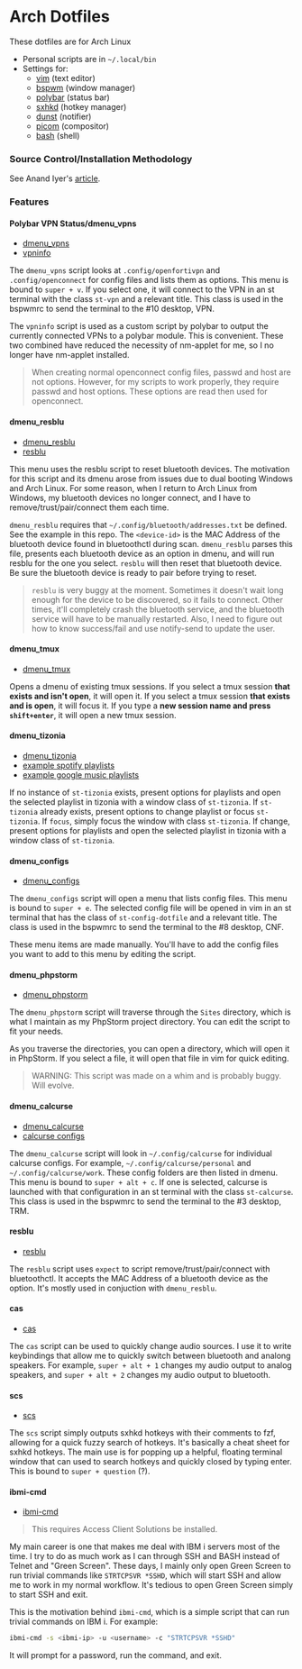 # Arch Dotfiles

These dotfiles are for Arch Linux

- Personal scripts are in `~/.local/bin`
- Settings for:
  - [vim](https://github.com/jbh/dotfiles/blob/master/.vimrc) (text editor)
  - [bspwm](https://github.com/jbh/dotfiles/blob/master/.config/bspwm/bspwmrc) (window manager)
  - [polybar](https://github.com/jbh/dotfiles/blob/master/.config/polybar/config) (status bar)
  - [sxhkd](https://github.com/jbh/dotfiles/blob/master/.config/sxhkd/sxhkdrc) (hotkey manager)
  - [dunst](https://github.com/jbh/dotfiles/blob/master/.config/dunst/dunstrc) (notifier)
  - [picom](https://github.com/jbh/dotfiles/blob/master/.config/picom/picom.conf) (compositor)
  - [bash](https://github.com/jbh/dotfiles/blob/master/.bashrc) (shell)

### Source Control/Installation Methodology

See Anand Iyer's
[article](https://www.anand-iyer.com/blog/2018/a-simpler-way-to-manage-your-dotfiles.html).

### Features

#### Polybar VPN Status/dmenu_vpns

- [dmenu_vpns](https://github.com/jbh/dotfiles/blob/master/.local/bin/dmenu_vpns)
- [vpninfo](https://github.com/jbh/dotfiles/blob/master/.local/bin/vpninfo)

The `dmenu_vpns` script looks at `.config/openfortivpn` and
`.config/openconnect` for config files and lists them as options.
This menu is bound to `super + v`. If you select one, it will
connect to the VPN in an st terminal with the class `st-vpn` and
a relevant title. This class is used in the bspwmrc to send the
terminal to the #10 desktop, VPN.

The `vpninfo` script is used as a custom script by polybar to output
the currently connected VPNs to a polybar module. This is convenient.
These two combined have reduced the necessity of nm-applet for me, so
I no longer have nm-applet installed.

> When creating normal openconnect config files, passwd and host
are not options. However, for my scripts to work properly, they
require passwd and host options. These options are read then
used for openconnect.

#### dmenu_resblu

- [dmenu_resblu](https://github.com/jbh/dotfiles/blob/master/.local/bin/dmenu_resblu)
- [resblu](https://github.com/jbh/dotfiles#resblu)

This menu uses the resblu script to reset bluetooth devices. The
motivation for this script and its dmenu arose from issues due
to dual booting Windows and Arch Linux. For some reason, when I
return to Arch Linux from Windows, my bluetooth devices no longer
connect, and I have to remove/trust/pair/connect them each time.

`dmenu_resblu` requires that `~/.config/bluetooth/addresses.txt`
be defined. See the example in this repo. The `<device-id>`
is the MAC Address of the bluetooth device found in bluetoothctl
during scan. `dmenu_resblu` parses this file, presents each
bluetooth device as an option in dmenu, and will run resblu
for the one you select. `resblu` will then reset that bluetooth
device. Be sure the bluetooth device is ready to pair before
trying to reset.

> `resblu` is very buggy at the moment. Sometimes it doesn't wait
long enough for the device to be discovered, so it fails to connect.
Other times, it'll completely crash the bluetooth service, and
the bluetooth service will have to be manually restarted. Also,
I need to figure out how to know success/fail and use notify-send
to update the user.

#### dmenu_tmux

- [dmenu_tmux](https://github.com/jbh/dotfiles/blob/master/.local/bin/dmenu_tmux)

Opens a dmenu of existing tmux sessions. If you select a tmux
session **that exists and isn't open**, it will open it. If you
select a tmux session **that exists and is open**, it will focus
it. If you type a **new session name and press `shift+enter`**,
it will open a new tmux session.

#### dmenu_tizonia

- [dmenu_tizonia](https://github.com/jbh/dotfiles/blob/master/.local/bin/dmenu_tizonia)
- [example spotify playlists](https://github.com/jbh/dotfiles/blob/master/.config/tizonia/spotify.txt.example)
- [example google music playlists](https://github.com/jbh/dotfiles/blob/master/.config/tizonia/gmusic.txt.example)


If no instance of `st-tizonia` exists, present options for playlists
and open the selected playlist in tizonia with a window class of
`st-tizonia`. If `st-tizonia` already exists, present options to change
playlist or focus `st-tizonia`. If `focus`, simply focus the window
with class `st-tizonia`. If change, present options for playlists
and open the selected playlist in tizonia with a window class of
`st-tizonia`. 

#### dmenu_configs

- [dmenu_configs](https://github.com/jbh/dotfiles/blob/master/.local/bin/dmenu_configs)

The `dmenu_configs` script will open a menu that lists config files.
This menu is bound to `super + e`. The selected config file will be
opened in vim in an st terminal that has the class of
`st-config-dotfile` and a relevant title. The class is used in the
bspwmrc to send the terminal to the #8 desktop, CNF.

These menu items are made manually. You'll have to add the config
files you want to add to this menu by editing the script.

#### dmenu_phpstorm

- [dmenu_phpstorm](https://github.com/jbh/dotfiles/blob/master/.local/bin/dmenu_phpstorm)

The `dmenu_phpstorm` script will traverse through the `Sites`
directory, which is what I maintain as my PhpStorm project
directory. You can edit the script to fit your needs.

As you traverse the directories, you can open a directory, which
will open it in PhpStorm. If you select a file, it will open that
file in vim for quick editing.

> WARNING: This script was made on a whim and is probably buggy.
Will evolve.

#### dmenu_calcurse

- [dmenu_calcurse](https://github.com/jbh/dotfiles/blob/master/.local/bin/dmenu_calcurse)
- [calcurse configs](https://github.com/jbh/dotfiles/tree/master/.config/calcurse)

The `dmenu_calcurse` script will look in `~/.config/calcurse`
for individual calcurse configs. For example,
`~/.config/calcurse/personal` and `~/.config/calcurse/work`.
These config folders are then listed in dmenu.
This menu is bound to `super + alt + c`. If one is selected,
calcurse is launched with that configuration in an st terminal
with the class `st-calcurse`. This class is used in the bspwmrc
to send the terminal to the #3 desktop, TRM.

#### resblu

- [resblu](https://github.com/jbh/dotfiles/blob/master/.local/bin/resblu)

The `resblu` script uses `expect` to script remove/trust/pair/connect
with bluetoothctl. It accepts the MAC Address of a bluetooth device
as the option. It's mostly used in conjuction with `dmenu_resblu`.

#### cas

- [cas](https://github.com/jbh/dotfiles/blob/master/.local/bin/cas)

The `cas` script can be used to quickly change audio sources.
I use it to write keybindings that allow me to quickly switch
between bluetooth and analong speakers. For example,
`super + alt + 1` changes my audio output to analog speakers,
and `super + alt + 2` changes my audio output to bluetooth.

#### scs

- [scs](https://github.com/jbh/dotfiles/blob/master/.local/bin/scs)

The `scs` script simply outputs sxhkd hotkeys with their
comments to fzf, allowing for a quick fuzzy search of hotkeys.
It's basically a cheat sheet for sxhkd hotkeys. The main use
is for popping up a helpful, floating terminal window that can
used to search hotkeys and quickly closed by typing enter. This
is bound to `super + question` (?).

#### ibmi-cmd

- [ibmi-cmd](https://github.com/jbh/dotfiles/blob/master/.local/bin/ibmi-cmd)

> This requires Access Client Solutions be installed.

My main career is one that makes me deal with IBM i servers most of the time.
I try to do as much work as I can through SSH and BASH instead of Telnet and
"Green Screen". These days, I mainly only open Green Screen to run trivial commands
like `STRTCPSVR *SSHD`, which will start SSH and allow me to work in my normal
workflow. It's tedious to open Green Screen simply to start SSH and exit.

This is the motivation behind `ibmi-cmd`, which is a simple script that can
run trivial commands on IBM i. For example:

```bash
ibmi-cmd -s <ibmi-ip> -u <username> -c "STRTCPSVR *SSHD"
```

It will prompt for a password, run the command, and exit.

